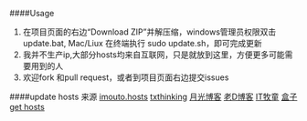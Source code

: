 ﻿####Usage
1. 在项目页面的右边“Download ZIP”并解压缩，windows管理员权限双击update.bat, Mac/Liux 在终端执行 sudo update.sh，即可完成更新
2. 我并不生产ip,大部分hosts均来自互联网，只是就放到这里，方便更多可能需要用到的人
3. 欢迎fork 和pull request，或者到项目页面右边提交issues

####update
hosts 来源 [imouto.hosts](https://github.com/zxdrive/imouto.host)
[txthinking](https://github.com/txthinking/google-hosts.git)
[月光博客](http://blog.sina.com.cn/s/blog_591839200102v44p.html?tj=1)
[老D博客](http://laod.cn/black-technology/hosts.html)
[IT牧童](http://itmutong.com/itbaike/%E6%9C%80%E6%96%B0%E4%BF%AE%E6%94%B9hosts%E4%B8%8A%E8%B0%B7%E6%AD%8C/)
[盒子](http://www.360kb.com/kb/2_122.html)
[get hosts](http://serve.netsh.org/pub/gethosts.php)